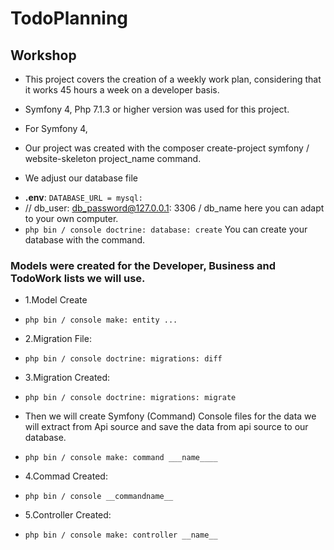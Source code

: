 # TodoPlanning
## Workshop


+ This project covers the creation of a weekly work plan, considering that it works 45 hours a week on a developer basis.

+ Symfony 4, Php 7.1.3 or higher version was used for this project.

+ For Symfony 4,
- Our project was created with the composer create-project symfony / website-skeleton project_name command.

+ We adjust our database file
- **.env**: `DATABASE_URL = mysql:` 
- // db_user: db_password@127.0.0.1: 3306 / db_name here you can adapt to your own computer.
- `php bin / console doctrine: database: create`
You can create your database with the command.

### Models were created for the Developer, Business and TodoWork lists we will use.
+ 1.Model Create
- `php bin / console make: entity ...`
+ 2.Migration File:
- `php bin / console doctrine: migrations: diff`
+ 3.Migration Created:
- `php bin / console doctrine: migrations: migrate`

+ Then we will create Symfony (Command) Console files for the data we will extract from Api source and save the data from api source to our database.
- `php bin / console make: command ___name____`
+ 4.Commad Created:
- `php bin / console __commandname__`
+ 5.Controller Created:
- `php bin / console make: controller __name__`
